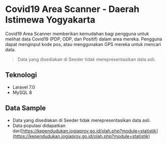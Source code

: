 # Covid19 Area Scanner - Daerah Istimewa Yogyakarta

Covid19 Area Scanner memberikan kemudahan bagi pengguna untuk melihat data Covid19 (PDP, ODP, dan Positif) dalam area mereka.
Pengguna dapat menginput kode pos, atau menggunakan GPS mereka untuk mencari data.

> Data yang disediakan di Seeder tidak merepresentasikan data asli.

## Teknologi 

- Laravel 7.0
- MySQL 8

## Data Sample

- Data yang disediakan di Seeder tidak merepresentasikan data asli.
- Data populasi didapatkan dari[https://kependudukan.jogjaprov.go.id/olah.php?module=statistik](https://kependudukan.jogjaprov.go.id/olah.php?module=statistik)